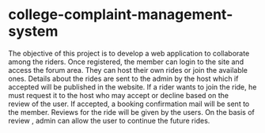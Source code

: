 # college-complaint-management-system

The objective of this project is to develop a web application to collaborate among the riders. Once registered, the member can login to the site and access the forum area. They can host their own rides or join the available ones. Details about the rides are sent to the admin by the host which if accepted will be published in the website. If a rider wants to join the ride, he must request it to the host who may accept or decline based on the review of the user. If accepted, a booking confirmation mail will be sent to the member. Reviews for the ride will be given by the users. On the basis of review , admin can allow the user to continue the future rides.
